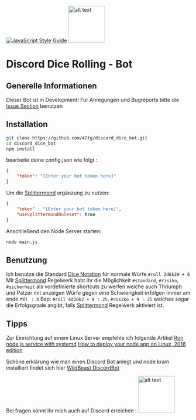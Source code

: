 [![JavaScript Style Guide](https://img.shields.io/badge/code%20style-standard-brightgreen.svg)](http://standardjs.com/)     [<img src="https://discordapp.com/assets/e4923594e694a21542a489471ecffa50.svg" alt="alt text" width="100">](https://discord.gg/bbhBfZf)
# Discord Dice Rolling - Bot

## Generelle Informationen
Dieser Bot ist in Development!
Für Anregungen und Bugreports bitte die [Issue Section](https://github.com/42tg/discord_dice_bot/issues) benutzen

## Installation

```sh
git clone https://github.com/42tg/discord_dice_bot.git
cd discord_dice_bot
npm install

```
bearbeite deine config.json wie folgt :

```json
{
    "token": "[Enter your bot token here]"
}

```

Um die [Splittermond](http://www.splittermond.de) ergänzung zu nutzen:
```json
{
	"token" : "[Enter your bot token here]",
	"useSplittermondRuleset": true
}
```
Anschließend den Node Server starten:
```sh
node main.js
```
## Benutzung
Ich benutze die Standard [Dice Notation](https://en.wikipedia.org/wiki/Dice_notation) für normale Würfe
`#roll 2d6k2H + 6`
Mit [Splittermond](http://www.splittermond.de) Regelwerk habt ihr die Möglichkeit
`#standard`, `#risiko`, `#sicherheit` als vordefinierte shortcuts zu werfen welche auch Thriumph und Patzer mit anzeigen
Würfe gegen eine Schwierigkeit erfolgen immer am ende mit ` : X`
Bsp: `#roll 4d10k2 + 9 : 25`, `#risiko + 9 : 25` welches sogar die Erfolgsgrade angibt, falls [Splittermond](http://www.splittermond.de) Regelwerk aktiviert ist.


## Tipps
Zur Einrichtung auf einem Linux Server empfehle ich folgende Artikel
[Run node.js service with systemd](https://www.axllent.org/docs/view/nodejs-service-with-systemd/)
[How to deploy your node app on Linux, 2016 edition](https://certsimple.com/blog/deploy-node-on-linux#node-linux-service-systemd)

Schöne erklärung wie man einen Discord Bot anlegt und node kram installiert findet sich hier [WildBeast DiscordBot](https://github.com/TheSharks/WildBeast/wiki)

Bei fragen könnt ihr mich auch auf Discord erreichen : [<img src="https://discordapp.com/assets/e4923594e694a21542a489471ecffa50.svg" alt="alt text" width="100">](https://discord.gg/bbhBfZf)
